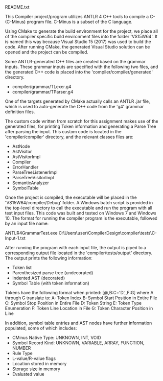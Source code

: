 README.txt

This Compiler project/program utilizes ANTLR 4 C++ tools to compile a C- (C-Minus) 
program file. C-Minus is a subset of the C language.





Using CMake to generate the build environment for the project, we place all of the compiler
specific build environment files into the folder 'VS15W64'. It is named this way because Visual
Studio 15 (2017) was used to build the code. After running CMake, the generated Visual Studio solution
can be opened and the project can be compiled. 

Some ANTLR-generated C++ files are created based on the grammar inputs. These grammar inputs
are specified with the following two files, and the generated C++ code is placed into the
'compiler/compiler/generated' directory.

 - compiler/grammar/TLexer.g4
 - compiler/grammar/TParser.g4
 
One of the targets generated by CMake actually calls 
an ANTLR .jar file, which is used to auto-generate the C++ code from the 'g4' grammar definition files. 

The custom code written from scratch for this assignment makes use of the generated files, for
printing Token information and generating a Parse Tree after parsing the input. This custom
code is located in the 'compiler/compiler' directory, and the relevant classes files are:

 - AstNode
 - AstVisitor
 - AstVisitorImpl
 - Compiler
 - ErrorHandler
 - ParseTreeListenerImpl
 - ParseTreeVisitorImpl
 - SemanticAnalyzer
 - SymbolTable
 
Once the project is compiled, the executable will be placed in the 'VS15W64/compiler/Debug' folder. A
Windows batch script is provided in the top-level directory to call the executable and run 
the program with all test input files. This code was built and tested on Windows 7 and Windows 10.
The format for running the compiler program is the executable, followed by an input file name:

ANTLR4GrammarTest.exe C:\Users\user\CompilerDesign\compiler\tests\C-Input-1.txt

After running the program with each input file, the output is piped to a corresponding output
file located in the 'compiler/tests/output' directory. The output prints the following information:

 - Token list
 - Parenthesized parse tree (undecorated)
 - Indented AST (decorated)
 - Symbol Table (with token information)

Tokens have the following format when printed: [@<A>,B:C='D',<E>,F:G]
where A through G translate to:
A: Token Index
B: Symbol Start Position in Entire File
C: Symbol Stop Position in Entire File
D: Token String
E: Token Type Enumeration
F: Token Line Location in File
G: Token Character Position in Line

In addition, symbol table entries and AST nodes have further information populated, some of 
which includes:
 - CMinus Native Type: UNKNOWN, INT, VOID
 - Symbol Record Kind: UNKNOWN, VARIABLE, ARRAY, FUNCTION, NUMBER
 - Rule Type
 - L-value/R-value flags
 - Location stored in memory
 - Storage size in memory
 - Evaluated value









